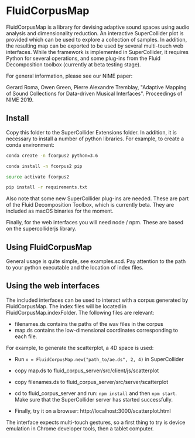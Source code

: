# FluidCorpusMap

FluidCorpusMap is a library for devising adaptive sound spaces using audio analysis and dimensionality reduction.
An interactive SuperCollider plot is provided which can be used to explore a collection of samples.
In addition, the resulting map can be exported to be used by several multi-touch web interfaces.
While the framework is implemented in SuperCollider, it requires Python for several operations, and some plug-ins from the
Fluid Decomposition toolbox (currently at beta testing stage).

For general information, please see our NIME paper:

Gerard Roma, Owen Green, Pierre Alexandre Tremblay, "Adaptive Mapping of Sound Collections for Data-driven Musical Interfaces". Proceedings of NIME 2019.


## Install

Copy this folder to the SuperCollider Extensions folder. In addition, it is necessary to install a number of python libraries. For example, to create a conda environment:

```bash
conda create -n fcorpus2 python=3.6

conda install -n fcorpus2 pip

source activate fcorpus2

pip install -r requirements.txt
```

Also note that some new SuperCollider plug-ins are needed. These are part of the Fluid Decomposition Toolbox, which is currently beta. They are included as macOS binaries for the moment.

 Finally, for the web interfaces you will need node / npm. These are based on the supercolliderjs library.


## Using FluidCorpusMap
General usage is quite simple, see examples.scd. Pay attention to the path to your python executable and the location of index files.


## Using the web interfaces
The included interfaces can be used to interact with a corpus generated by FluidCorpusMap. The index files will be located in FluidCorpusMap.indexFolder. The following files are relevant:
- filenames.ds contains the paths of the wav files in the corpus
- map.ds contains the low-dimensional coordinates corresponding to each file.

For example, to generate the scatterplot, a 4D space is used:

- Run `x = FluidCorpusMap.new("path_to/ae.ds", 2, 4)` in SuperCollider

- copy map.ds to fluid_corpus_server/src/client/js/scatterplot

- copy filenames.ds to fluid_corpus_server/src/server/scatterplot

- cd to  fluid_corpus_server and run: `npm install` and then `npm start`. Make sure that the SuperCollider server has started successfully.

- Finally, try it on a browser: http://localhost:3000/scatterplot.html

The interface expects multi-touch gestures, so a first thing to try is device emulation in Chrome developer tools, then a tablet computer.
